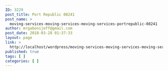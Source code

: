 ```yaml
---
ID: 3229
post_title: Port Republic 08241
post_name: >
  moving-services-moving-services-moving-services-portrepublic-08241
author: mrgabonijeff@gmail.com
post_date: 2018-03-28 01:37:33
layout: page
link: >
  http://localhost/wordpress/moving-services-moving-services-moving-services-portrepublic-08241/
published: true
tags: [ ]
categories: [ ]
---
```

